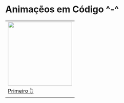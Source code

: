 # Animaçẽos em Código ^-^
<table>
  <tr>
    <td><img src="https://user-images.githubusercontent.com/84868622/155449678-81b41419-e9f0-4326-9d96-f038ebc55992.gif"  width="200px"></td>
<!--     <td><img src="https://user-images.githubusercontent.com/84868622/155447191-024b1a42-704c-4554-87b2-a4d57c64a885.png"  width="250px"></td> -->
  </tr>
  <tr>
    <td>
      <a href="https://github.com/gabrielSalem/animationInCode/#1">Primeiro 👆</a>
    </td>
<!--     <td>Seguindo 👆</td> -->
  </tr>
</table>



